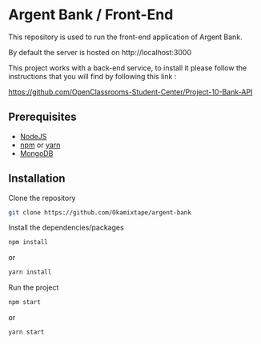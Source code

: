 # Argent Bank / Front-End

This repository is used to run the front-end application of Argent Bank. 

By default the server is hosted on http://localhost:3000

This project works with a back-end service, to install it please follow the instructions that you will find by following this link :

https://github.com/OpenClassrooms-Student-Center/Project-10-Bank-API

## Prerequisites

- [NodeJS](https://nodejs.org/en/)
- [npm](https://www.npmjs.com/) or [yarn](https://yarnpkg.com/) 
- [MongoDB](https://www.mongodb.com/fr-fr)

## Installation

Clone the repository

```sh
git clone https://github.com/Okamixtape/argent-bank
```

Install the dependencies/packages

```sh
npm install
```

or 

```sh
yarn install
```

Run the project

```sh
npm start
```

or 

```sh
yarn start
```
